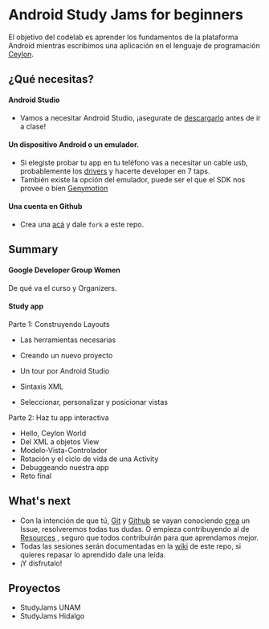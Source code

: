 # Android Study Jams for beginners

El objetivo del codelab es aprender los fundamentos de la plataforma Android mientras escribimos una aplicación en el lenguaje de programación [Ceylon](https://ceylon-lang.org).

## ¿Qué necesitas?
#### Android Studio
* Vamos a necesitar Android Studio, ¡asegurate de [descargarlo](https://developer.android.com/studio/index.html) antes de ir a clase!

#### Un dispositivo Android o un emulador.
* Si elegiste probar tu app en tu teléfono vas a necesitar un cable usb, probablemente los [drivers](https://developer.android.com/studio/run/win-usb.html) y hacerte developer en 7 taps.
* También existe la opción del emulador, puede ser el que el SDK nos provee o bien [Genymotion](https://www.genymotion.com/)  

#### Una cuenta en Github
* Crea una [acá](https://github.com/) y dale ```fork``` a este repo.

## Summary
#### Google Developer Group Women
De qué va el curso y Organizers.
#### Study app  
Parte 1: Construyendo Layouts

* Las herramientas necesarias
* Creando un nuevo proyecto
* Un tour por Android Studio
* Sintaxis XML


* Seleccionar, personalizar y posicionar vistas

Parte 2: Haz tu app interactiva

* Hello, Ceylon World
* Del XML a objetos View
* Modelo-Vista-Controlador
* Rotación y el ciclo de vida de una Activity
* Debuggeando nuestra app
* Reto final

## What's next
* Con la intención de que tú, [Git](https://git-scm.com/) y [Github](https://github.com/) se vayan conociendo [crea](https://github.com/wonder-coders/study-jams-beginners/issues/new) un Issue, resolveremos todas tus dudas. O empieza contribuyendo al de [Resources](https://github.com/wonder-coders/study-jams-beginners/issues/1) , seguro que todos contribuirán para que aprendamos mejor.
* Todas las sesiones serán documentadas en la [wiki](https://github.com/wonder-coders/study-jams-beginners/wiki) de este repo, si quieres repasar lo aprendido dale una leída.
* ¡Y disfrutalo!

## Proyectos

* StudyJams UNAM
* StudyJams Hidalgo